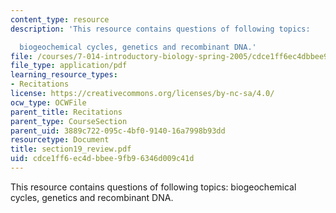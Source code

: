 ```yaml
---
content_type: resource
description: 'This resource contains questions of following topics:

  biogeochemical cycles, genetics and recombinant DNA.'
file: /courses/7-014-introductory-biology-spring-2005/cdce1ff6ec4dbbee9fb96346d009c41d_section19_review.pdf
file_type: application/pdf
learning_resource_types:
- Recitations
license: https://creativecommons.org/licenses/by-nc-sa/4.0/
ocw_type: OCWFile
parent_title: Recitations
parent_type: CourseSection
parent_uid: 3889c722-095c-4bf0-9140-16a7998b93dd
resourcetype: Document
title: section19_review.pdf
uid: cdce1ff6-ec4d-bbee-9fb9-6346d009c41d
---
```

This resource contains questions of following topics:
biogeochemical cycles, genetics and recombinant DNA.